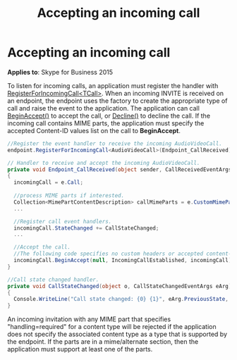 ﻿---
title: Accepting an incoming call
description: Describes the code, syntax and process for accepting an incoming call on Skype for Business 2015.
TOCTitle: Accepting an incoming call
ms:assetid: 22ccda70-841f-47c7-a6ed-c871dd9e71e0
ms:mtpsurl: https://msdn.microsoft.com/library/Dn466004(v=office.16)
ms:contentKeyID: 65239931
ms.date: 07/27/2015
mtps_version: v=office.16
dev_langs:
- csharp
---

# Accepting an incoming call


**Applies to**: Skype for Business 2015

To listen for incoming calls, an application must register the handler with [RegisterForIncomingCall\<TCall\>](https://msdn.microsoft.com/library/hh382399\(v=office.16\)). When an incoming INVITE is received on an endpoint, the endpoint uses the factory to create the appropriate type of call and raise the event to the application. The application can call [BeginAccept()](https://msdn.microsoft.com/library/hh383161\(v=office.16\)) to accept the call, or [Decline()](https://msdn.microsoft.com/library/hh348897\(v=office.16\)) to decline the call. If the incoming call contains MIME parts, the application must specify the accepted Content-ID values list on the call to **BeginAccept**.

```csharp
//Register the event handler to receive the incoming AudioVideoCall.
endpoint.RegisterForIncomingCall<AudioVideoCall>(Endpoint_CallReceived);

// Handler to receive and accept the incoming AudioVideoCall.
private void Endpoint_CallReceived(object sender, CallReceivedEventArgs<AudioVideoCall> e)
{
  incomingCall = e.Call;
  
  //process MIME parts if interested.
  Collection<MimePartContentDescription> callMimeParts = e.CustomMimeParts;
  ...

  //Register call event handlers. 
  incomingCall.StateChanged += CallStateChanged;
  ...

  //Accept the call.
  //The following code specifies no custom headers or accepted content-ids when accepting the call.
  incomingCall.BeginAccept(null, IncomingCallEstablished, incomingCall);
}

//Call state changed handler.
private void CallStateChanged(object o, CallStateChangedEventArgs eArg)
{
  Console.WriteLine("Call state changed: {0} {1}", eArg.PreviousState, eArg.State);
}
```

An incoming invitation with any MIME part that specifies "handling=required" for a content type will be rejected if the application does not specify the associated content type as a type that is supported by the endpoint. If the parts are in a mime/alternate section, then the application must support at least one of the parts.

